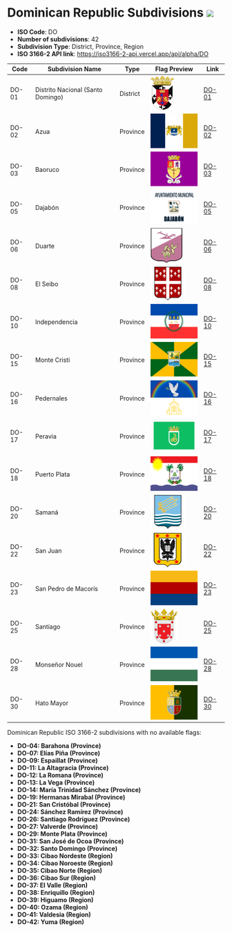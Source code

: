 # Dominican Republic Subdivisions ![](https://flagcdn.com/h40/do.png)

- **ISO Code**: DO
- **Number of subdivisions**: 42
- **Subdivision Type**: District, Province, Region
- **ISO 3166-2 API link**: https://iso3166-2-api.vercel.app/api/alpha/DO

| Code  | Subdivision Name         | Type | Flag Preview | Link |
|-------|--------------------------|--------------| -------------- |----------|
| DO-01 | Distrito Nacional (Santo Domingo) | District | <img src='https://raw.githubusercontent.com/amckenna41/iso3166-flag-icons/main/iso3166-2-icons/DO/DO-01.svg' height='80'> | [DO-01](https://github.com/amckenna41/iso3166-flag-icons/blob/main/iso3166-2-icons/DO/DO-01.png) |
| DO-02 | Azua | Province | <img src='https://raw.githubusercontent.com/amckenna41/iso3166-flag-icons/main/iso3166-2-icons/DO/DO-02.png' height='80'> | [DO-02](https://github.com/amckenna41/iso3166-flag-icons/blob/main/iso3166-2-icons/DO/DO-02.png) |
| DO-03 | Baoruco | Province | <img src='https://raw.githubusercontent.com/amckenna41/iso3166-flag-icons/main/iso3166-2-icons/DO/DO-03.png' height='80'> | [DO-03](https://github.com/amckenna41/iso3166-flag-icons/blob/main/iso3166-2-icons/DO/DO-03.png) |
| DO-05 | Dajabón | Province | <img src='https://raw.githubusercontent.com/amckenna41/iso3166-flag-icons/main/iso3166-2-icons/DO/DO-05.png' height='80'> | [DO-05](https://github.com/amckenna41/iso3166-flag-icons/blob/main/iso3166-2-icons/DO/DO-05.png) |
| DO-06 | Duarte | Province | <img src='https://raw.githubusercontent.com/amckenna41/iso3166-flag-icons/main/iso3166-2-icons/DO/DO-06.png' height='80'> | [DO-06](https://github.com/amckenna41/iso3166-flag-icons/blob/main/iso3166-2-icons/DO/DO-06.png) |
| DO-08 | El Seibo | Province | <img src='https://raw.githubusercontent.com/amckenna41/iso3166-flag-icons/main/iso3166-2-icons/DO/DO-08.svg' height='80'> | [DO-08](https://github.com/amckenna41/iso3166-flag-icons/blob/main/iso3166-2-icons/DO/DO-08.png) |
| DO-10 | Independencia | Province | <img src='https://raw.githubusercontent.com/amckenna41/iso3166-flag-icons/main/iso3166-2-icons/DO/DO-10.png' height='80'> | [DO-10](https://github.com/amckenna41/iso3166-flag-icons/blob/main/iso3166-2-icons/DO/DO-10.png) |
| DO-15 | Monte Cristi | Province | <img src='https://raw.githubusercontent.com/amckenna41/iso3166-flag-icons/main/iso3166-2-icons/DO/DO-15.png' height='80'> | [DO-15](https://github.com/amckenna41/iso3166-flag-icons/blob/main/iso3166-2-icons/DO/DO-15.png) |
| DO-16 | Pedernales | Province | <img src='https://raw.githubusercontent.com/amckenna41/iso3166-flag-icons/main/iso3166-2-icons/DO/DO-16.png' height='80'> | [DO-16](https://github.com/amckenna41/iso3166-flag-icons/blob/main/iso3166-2-icons/DO/DO-16.png) |
| DO-17 | Peravia | Province | <img src='https://raw.githubusercontent.com/amckenna41/iso3166-flag-icons/main/iso3166-2-icons/DO/DO-17.png' height='80'> | [DO-17](https://github.com/amckenna41/iso3166-flag-icons/blob/main/iso3166-2-icons/DO/DO-17.png) |
| DO-18 | Puerto Plata | Province | <img src='https://raw.githubusercontent.com/amckenna41/iso3166-flag-icons/main/iso3166-2-icons/DO/DO-18.svg' height='80'> | [DO-18](https://github.com/amckenna41/iso3166-flag-icons/blob/main/iso3166-2-icons/DO/DO-18.svg) |
| DO-20 | Samaná | Province | <img src='https://raw.githubusercontent.com/amckenna41/iso3166-flag-icons/main/iso3166-2-icons/DO/DO-20.svg' height='80'> | [DO-20](https://github.com/amckenna41/iso3166-flag-icons/blob/main/iso3166-2-icons/DO/DO-20.png) |
| DO-22 | San Juan | Province | <img src='https://raw.githubusercontent.com/amckenna41/iso3166-flag-icons/main/iso3166-2-icons/DO/DO-22.svg' height='80'> | [DO-22](https://github.com/amckenna41/iso3166-flag-icons/blob/main/iso3166-2-icons/DO/DO-22.png) |
| DO-23 | San Pedro de Macorís | Province | <img src='https://raw.githubusercontent.com/amckenna41/iso3166-flag-icons/main/iso3166-2-icons/DO/DO-23.svg' height='80'> | [DO-23](https://github.com/amckenna41/iso3166-flag-icons/blob/main/iso3166-2-icons/DO/DO-23.svg) |
| DO-25 | Santiago | Province | <img src='https://raw.githubusercontent.com/amckenna41/iso3166-flag-icons/main/iso3166-2-icons/DO/DO-25.svg' height='80'> | [DO-25](https://github.com/amckenna41/iso3166-flag-icons/blob/main/iso3166-2-icons/DO/DO-25.png) |
| DO-28 | Monseñor Nouel | Province | <img src='https://raw.githubusercontent.com/amckenna41/iso3166-flag-icons/main/iso3166-2-icons/DO/DO-28.svg' height='80'> | [DO-28](https://github.com/amckenna41/iso3166-flag-icons/blob/main/iso3166-2-icons/DO/DO-28.svg) |
| DO-30 | Hato Mayor | Province | <img src='https://raw.githubusercontent.com/amckenna41/iso3166-flag-icons/main/iso3166-2-icons/DO/DO-30.png' height='80'> | [DO-30](https://github.com/amckenna41/iso3166-flag-icons/blob/main/iso3166-2-icons/DO/DO-30.png) |

Dominican Republic ISO 3166-2 subdivisions with no available flags:

* **DO-04: Barahona (Province)**
* **DO-07: Elías Piña (Province)**
* **DO-09: Espaillat (Province)**
* **DO-11: La Altagracia (Province)**
* **DO-12: La Romana (Province)**
* **DO-13: La Vega (Province)**
* **DO-14: María Trinidad Sánchez (Province)**
* **DO-19: Hermanas Mirabal (Province)**
* **DO-21: San Cristóbal (Province)**
* **DO-24: Sánchez Ramírez (Province)**
* **DO-26: Santiago Rodríguez (Province)**
* **DO-27: Valverde (Province)**
* **DO-29: Monte Plata (Province)**
* **DO-31: San José de Ocoa (Province)**
* **DO-32: Santo Domingo (Province)**
* **DO-33: Cibao Nordeste (Region)**
* **DO-34: Cibao Noroeste (Region)**
* **DO-35: Cibao Norte (Region)**
* **DO-36: Cibao Sur (Region)**
* **DO-37: El Valle (Region)**
* **DO-38: Enriquillo (Region)**
* **DO-39: Higuamo (Region)**
* **DO-40: Ozama (Region)**
* **DO-41: Valdesia (Region)**
* **DO-42: Yuma (Region)**
